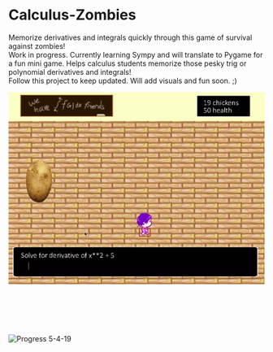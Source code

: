 # Calculus-Zombies
Memorize derivatives and integrals quickly through this game of survival against zombies!
<br> Work in progress. Currently learning Sympy and will translate to Pygame for a fun mini game. Helps calculus students memorize those pesky
trig or polynomial derivatives and integrals!
<br> Follow this project to keep updated. Will add visuals and fun soon. ;)


![Progress 5-7-19](https://github.com/QueenChristina/Calculus-Zombies/blob/master/5-6-19/5-7-19.gif)

<br><br><br><br>

![Progress 5-4-19](https://github.com/QueenChristina/Calculus-Zombies/blob/master/5-4-19/5-4-19%20Gif.gif)
